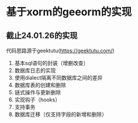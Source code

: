 # 基于xorm的geeorm的实现

## 截止24.01.26的实现

代码思路源于geektutu(https://geektutu.com/)


1. 基本sql语句的封装（增删改查）
2. 数据库日志的实现
3. 使用dialect隔离不同数据库之间的差异
4. 数据库表的创建和删除
5. 链式操作与更新删除
6. 实现钩子（hooks）
7. 支持事务
8. 数据库迁移（仅支持字段的新增和删除）
